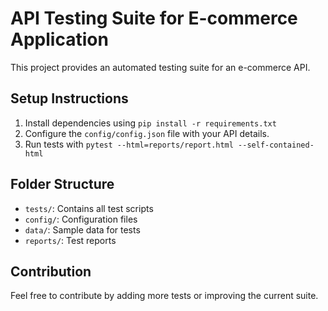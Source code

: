 # API Testing Suite for E-commerce Application

This project provides an automated testing suite for an e-commerce API.

## Setup Instructions
1. Install dependencies using `pip install -r requirements.txt`
2. Configure the `config/config.json` file with your API details.
3. Run tests with `pytest --html=reports/report.html --self-contained-html`

## Folder Structure
- `tests/`: Contains all test scripts
- `config/`: Configuration files
- `data/`: Sample data for tests
- `reports/`: Test reports

## Contribution
Feel free to contribute by adding more tests or improving the current suite.

